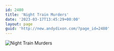 ```yaml
---
id: 2480
title: 'Night Train Murders'
date: '2023-03-17T13:45:29+00:00'
layout: page
guid: 'http://new.andydixon.com/?page_id=2480'
---
```


![Night Train Murders](https://i0.wp.com/assets.g8x2.ldn.idrivee2-23.com/posters/Night%20Train%20Murders%2001.jpg?w=1200&ssl=1 "Night Train Murders")